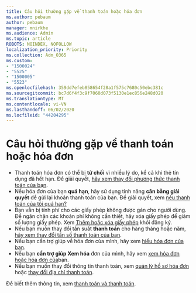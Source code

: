 ```yaml
---
title: Câu hỏi thường gặp về thanh toán hoặc hóa đơn
ms.author: pebaum
author: pebaum
manager: mnirkhe
ms.audience: Admin
ms.topic: article
ROBOTS: NOINDEX, NOFOLLOW
localization_priority: Priority
ms.collection: Adm_O365
ms.custom:
- "1500024"
- "5525"
- "1500005"
- "5523"
ms.openlocfilehash: 359dd7efeb858654f28a1f575c7680c50ebc381c
ms.sourcegitcommit: bc7d6f4f3c9f7060d073f5130e1ec856e248d020
ms.translationtype: MT
ms.contentlocale: vi-VN
ms.lasthandoff: 06/02/2020
ms.locfileid: "44204295"
---
```

# <a name="billing-or-invoice-faq"></a>Câu hỏi thường gặp về thanh toán hoặc hóa đơn

- Thanh toán hóa đơn có thể bị **từ chối** vì nhiều lý do, kể cả khi thẻ tín dụng đã hết hạn. Để giải quyết, [hãy xem thay đổi phương thức thanh toán của bạn](https://docs.microsoft.com/microsoft-365/commerce/billing-and-payments/change-payment-method).
- Nếu hóa đơn của bạn **quá hạn**, hãy sử dụng tính năng **cân bằng giải quyết** để gửi lại khoản thanh toán của bạn. Để giải quyết, xem [nếu thanh toán của tôi quá hạn?](https://docs.microsoft.com/microsoft-365/commerce/billing-and-payments/pay-for-your-subscription?view=o365-worldwide#what-if-my-credit-card-was-declined-and-my-payment-is-past-due)
- Bạn vẫn bị tính phí cho các giấy phép không được gán cho người dùng. Để ngăn chặn các khoản phí không cần thiết, hãy xóa giấy phép để giảm số lượng giấy phép. Xem [Thêm hoặc xóa giấy phép](https://docs.microsoft.com/alchemyinsights/how-to-add-or-reduce-licenses) khỏi đăng ký.
- Nếu bạn muốn thay đổi tần suất **thanh toán** cho hàng tháng hoặc năm, [hãy xem thay đổi tần số thanh toán của bạn](https://docs.microsoft.com/microsoft-365/commerce/billing-and-payments/pay-for-your-subscription?view=o365-worldwide#what-if-my-credit-card-was-declined-and-my-payment-is-past-due).
- Nếu bạn cần trợ giúp về hóa đơn của mình, hãy xem [hiểu hóa đơn của bạn](https://docs.microsoft.com/microsoft-365/commerce/billing-and-payments/understand-your-invoice2).
- Nếu bạn **cần trợ giúp Xem hóa** đơn của mình, hãy xem [xem hóa đơn hoặc hóa đơn của](https://docs.microsoft.com/microsoft-365/commerce/billing-and-payments/view-your-bill-or-invoice)bạn.
- Nếu bạn muốn thay đổi thông tin thanh toán, xem [quản lý hồ sơ hóa đơn](https://docs.microsoft.com/microsoft-365/commerce/billing-and-payments/manage-billing-profiles) hoặc [thay đổi địa chỉ thanh toán](https://docs.microsoft.com/microsoft-365/commerce/billing-and-payments/change-your-billing-addresses).

Để biết thêm thông tin, xem [thanh toán và thanh toán](https://docs.microsoft.com/microsoft-365/commerce/billing-and-payments/).
